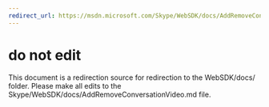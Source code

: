 ```yaml
---
redirect_url: https://msdn.microsoft.com/Skype/WebSDK/docs/AddRemoveConversationVideo
---
```

# do not edit
This document is a redirection source for redirection to the WebSDK/docs/ folder. Please make all edits to the Skype/WebSDK/docs/AddRemoveConversationVideo.md file.

